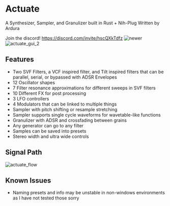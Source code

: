 # Actuate
A Synthesizer, Sampler, and Granulizer built in Rust + Nih-Plug
Written by Ardura

Join the discord! https://discord.com/invite/hscQXkTdfz
![newer](https://github.com/ardura/Actuate/assets/31751444/37875c34-3385-4d57-9810-bab7ca8baaab)
![actuate_gui_2](https://github.com/ardura/Actuate/assets/31751444/4be89297-8833-4463-bcd5-ce30ef197450)


## Features
- Two SVF Filters, a VCF inspired filter, and Tilt inspired filters that can be parallel, serial, or bypassed with ADSR Envelopes
- 12 Oscillator shapes
- 7 Filter resonance approximations for different sweeps in SVF filters
- 10 Different FX for post processing
- 3 LFO controllers
- 4 Modulators that can be linked to multiple things
- Sampler with pitch shifting or resample stretching
- Sampler supports single cycle waveforms for wavetable-like functions
- Granulizer with ADSR and crossfading between grains
- Any generator can go to any filter
- Samples can be saved into presets
- Stereo width and ultra wide controls

## Signal Path
![actuate_flow](https://github.com/ardura/Actuate/assets/31751444/45ce1d56-d6c1-47b2-8bae-09633ecbbd2e)


## Known Issues
- Naming presets and info may be unstable in non-windows environments as I have not tested those sorry
